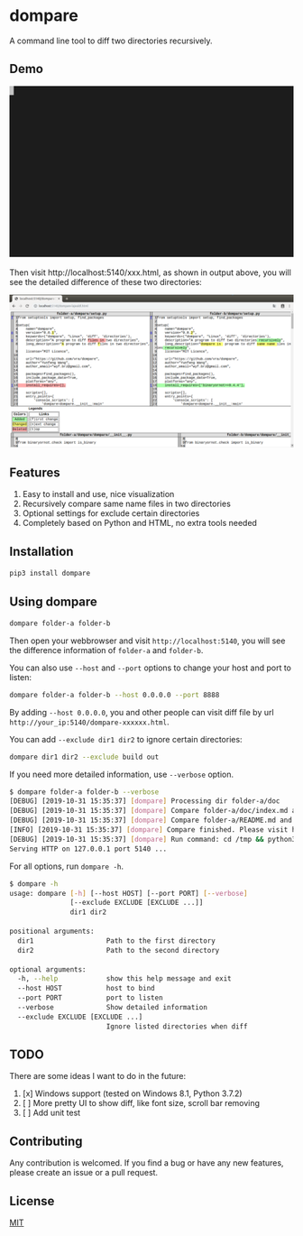 # dompare
A command line tool to diff two directories recursively.

## Demo
<p align="center"> 
	<img src="images/dompare-demo.svg">
</p>

Then  visit http://localhost:5140/xxx.html, as shown in output above, you will see the detailed difference of these two directories:

![Diff Results](images/dompare-screenshot.png)


## Features
 1. Easy to install and use, nice visualization
 2. Recursively compare same name files in two directories
 3. Optional settings for exclude certain directories
 4. Completely based on Python and HTML, no extra tools needed

## Installation
```bash
pip3 install dompare
```

## Using dompare
```bash
dompare folder-a folder-b
```
Then open your webbrowser and visit `http://localhost:5140`, you will see the difference information of `folder-a` and `folder-b`.

You can also use `--host` and `--port` options to change your host and port to listen:
```bash
dompare folder-a folder-b --host 0.0.0.0 --port 8888
```
By adding `--host 0.0.0.0`, you and other people can visit diff file by url `http://your_ip:5140/dompare-xxxxxx.html`.


You can add `--exclude dir1 dir2` to ignore certain directories:
```bash
dompare dir1 dir2 --exclude build out
```

If you need more detailed information, use `--verbose` option.
```bash
$ dompare folder-a folder-b --verbose
[DEBUG] [2019-10-31 15:35:37] [dompare] Processing dir folder-a/doc
[DEBUG] [2019-10-31 15:35:37] [dompare] Compare folder-a/doc/index.md and folder-b/doc/index.md
[DEBUG] [2019-10-31 15:35:37] [dompare] Compare folder-a/README.md and folder-b/README.md
[INFO] [2019-10-31 15:35:37] [dompare] Compare finished. Please visit http://localhost:5140/dompare-paepy47m.html to see diff file (Press Ctrl-C to stop)
[DEBUG] [2019-10-31 15:35:37] [dompare] Run command: cd /tmp && python3 -m http.server --bind localhost 5140
Serving HTTP on 127.0.0.1 port 5140 ...
```

For all options, run `dompare -h`.
```bash
$ dompare -h
usage: dompare [-h] [--host HOST] [--port PORT] [--verbose]
               [--exclude EXCLUDE [EXCLUDE ...]]
               dir1 dir2

positional arguments:
  dir1                  Path to the first directory
  dir2                  Path to the second directory

optional arguments:
  -h, --help            show this help message and exit
  --host HOST           host to bind
  --port PORT           port to listen
  --verbose             Show detailed information
  --exclude EXCLUDE [EXCLUDE ...]
                        Ignore listed directories when diff
```

## TODO
There are some ideas I want to do in the future:
1. [x] Windows support (tested on Windows 8.1, Python 3.7.2)
2. [ ] More pretty UI to show diff, like font size, scroll bar removing  
3. [ ] Add unit test

## Contributing
Any contribution is welcomed. If you find a bug or have any new features, please create an issue or a pull request. 

## License
[MIT](LICENSE)
